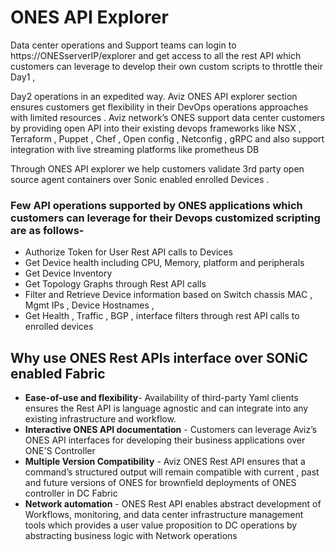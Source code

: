 # ONES API Explorer

Data center operations and Support teams can login to https://ONESserverIP/explorer and get access to all the rest API which customers can leverage to develop their own custom scripts to throttle their Day1 , 

Day2 operations in an expedited way. Aviz ONES API explorer section ensures customers get flexibility in their DevOps operations approaches with limited resources . Aviz network’s ONES support data center customers by providing open API into their existing devops frameworks like NSX , Terraform , Puppet , Chef , Open config , Netconfig , gRPC and also support integration with live streaming platforms like prometheus DB 

Through ONES API explorer we help customers validate 3rd party open source agent containers over Sonic enabled enrolled Devices .


### Few API operations supported by ONES applications which customers can leverage for their Devops customized scripting are as  follows-

- Authorize Token for User Rest API calls to Devices
- Get Device health including CPU, Memory, platform and peripherals
- Get Device Inventory 
- Get Topology Graphs through Rest API calls
- Filter and Retrieve Device information based on Switch chassis MAC , Mgmt IPs , Device Hostnames , 
- Get Health , Traffic , BGP , interface filters through rest API calls to enrolled devices




 
## Why use ONES Rest APIs interface over SONiC enabled Fabric

- **Ease-of-use and flexibility**- Availability of third-party Yaml  clients ensures  the  Rest API is language agnostic and can integrate into any existing infrastructure and workflow. 
- **Interactive ONES API documentation** - Customers can leverage Aviz’s ONES API interfaces  for developing their business  applications over ONE'S Controller
- **Multiple Version Compatibility**  - Aviz ONES Rest API  ensures that a command’s structured output will remain compatible with current , past and  future versions of ONES for brownfield deployments of ONES controller in DC Fabric
- **Network  automation** - ONES Rest API  enables abstract development of Workflows, monitoring, and data center infrastructure management tools which provides a user value  proposition to DC operations by abstracting business logic with Network operations 